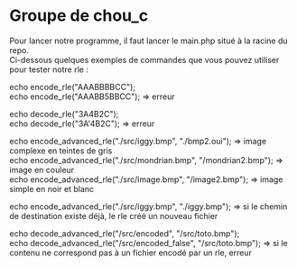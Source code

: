 # Groupe de chou_c

Pour lancer notre programme, il faut lancer le main.php situé à la racine du repo.  
Ci-dessous quelques exemples de commandes que vous pouvez utiliser pour tester notre rle :  

echo encode_rle("AAABBBBCC");  
echo encode_rle("AAABB5BBCC"); => erreur  

echo decode_rle("3A4B2C");  
echo decode_rle("3A'4B2C"); => erreur  

echo encode_advanced_rle("./src/iggy.bmp", "./bmp2.oui");           => image complexe en teintes de gris  
echo encode_advanced_rle("./src/mondrian.bmp", "/mondrian2.bmp");   => image en couleur  
echo encode_advanced_rle("./src/image.bmp", "/image2.bmp");         => image simple en noir et blanc  

echo encode_advanced_rle("./src/iggy.bmp", "./iggy.bmp");           => si le chemin de destination existe déjà, le rle créé un nouveau fichier  


echo decode_advanced_rle("/src/encoded", "/src/toto.bmp");  
echo decode_advanced_rle("/src/encoded_false", "/src/toto.bmp");  => si le contenu ne correspond pas à un fichier encodé par un rle, erreur  